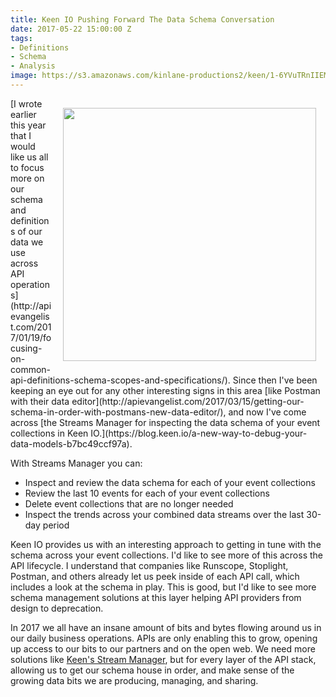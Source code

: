 ```yaml
---
title: Keen IO Pushing Forward The Data Schema Conversation
date: 2017-05-22 15:00:00 Z
tags:
- Definitions
- Schema
- Analysis
image: https://s3.amazonaws.com/kinlane-productions2/keen/1-6YVuTRnIIEM7o6XQO-QtMA.png
---
```


<p><img style="padding: 15px;" src="https://s3.amazonaws.com/kinlane-productions2/keen/1-6YVuTRnIIEM7o6XQO-QtMA.png" align="right" width="405" /></p>[I wrote earlier this year that I would like us all to focus more on our schema and definitions of our data we use across API operations](http://apievangelist.com/2017/01/19/focusing-on-common-api-definitions-schema-scopes-and-specifications/). Since then I've been keeping an eye out for any other interesting signs in this area [like Postman with their data editor](http://apievangelist.com/2017/03/15/getting-our-schema-in-order-with-postmans-new-data-editor/), and now I've come across [the Streams Manager for inspecting the data schema of your event collections in Keen IO.](https://blog.keen.io/a-new-way-to-debug-your-data-models-b7bc49ccf97a).

With Streams Manager you can:

* Inspect and review the data schema for each of your event collections
* Review the last 10 events for each of your event collections
* Delete event collections that are no longer needed
* Inspect the trends across your combined data streams over the last 30-day period

Keen IO provides us with an interesting approach to getting in tune with the schema across your event collections. I'd like to see more of this across the API lifecycle. I understand that companies like Runscope, Stoplight, Postman, and others already let us peek inside of each API call, which includes a look at the schema in play. This is good, but I'd like to see more schema management solutions at this layer helping API providers from design to deprecation.

In 2017 we all have an insane amount of bits and bytes flowing around us in our daily business operations. APIs are only enabling this to grow, opening up access to our bits to our partners and on the open web. We need more solutions like [Keen's Stream Manager](https://blog.keen.io/a-new-way-to-debug-your-data-models-b7bc49ccf97a), but for every layer of the API stack, allowing us to get our schema house in order, and make sense of the growing data bits we are producing, managing, and sharing. 